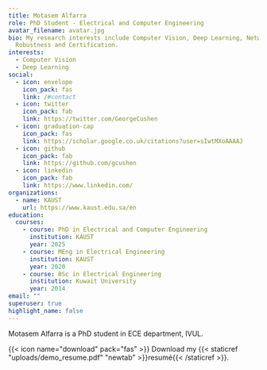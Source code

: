 ```yaml
---
title: Motasem Alfarra
role: PhD Student - Electrical and Computer Engineering
avatar_filename: avatar.jpg
bio: My research interests include Computer Vision, Deep Learning, Network
  Robustness and Certification.
interests:
  - Computer Vision
  - Deep Learning
social:
  - icon: envelope
    icon_pack: fas
    link: /#contact
  - icon: twitter
    icon_pack: fab
    link: https://twitter.com/GeorgeCushen
  - icon: graduation-cap
    icon_pack: fas
    link: https://scholar.google.co.uk/citations?user=sIwtMXoAAAAJ
  - icon: github
    icon_pack: fab
    link: https://github.com/gcushen
  - icon: linkedin
    icon_pack: fab
    link: https://www.linkedin.com/
organizations:
  - name: KAUST
    url: https://www.kaust.edu.sa/en
education:
  courses:
    - course: PhD in Electrical and Computer Engineering
      institution: KAUST
      year: 2025
    - course: MEng in Electrical Engineering
      institution: KAUST
      year: 2020
    - course: BSc in Electrical Engineering
      institution: Kuwait University
      year: 2014
email: ""
superuser: true
highlight_name: false
---
```

Motasem Alfarra is a PhD student in ECE department, IVUL.



{{< icon name="download" pack="fas" >}} Download my {{< staticref "uploads/demo_resume.pdf" "newtab" >}}resumé{{< /staticref >}}.
